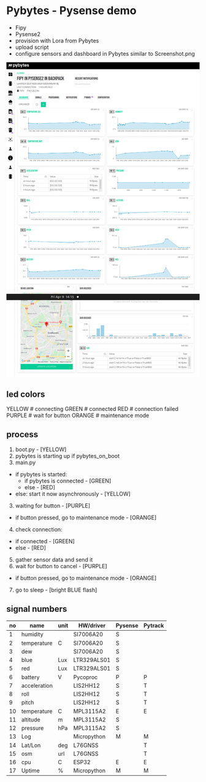 # Pybytes - Pysense demo
- Fipy
- Pysense2
- provision with Lora from Pybytes
- upload script
- configure sensors and dashboard in Pybytes similar to Screenshot.png

![Pybytes dashboard](Screenshot.png)

## led colors
YELLOW # connecting
GREEN  # connected
RED    # connection failed
PURPLE # wait for button
ORANGE # maintenance mode

## process
1. boot.py                                    - [YELLOW]
2. pybytes is starting up if pybytes_on_boot
3. main.py
  - if pybytes is started:
    - if pybytes is connected                 - [GREEN]
    - else                                    - [RED]
  - else: start it now asynchronously         - [YELLOW]
3. waiting for button                         - [PURPLE]
  - if button pressed, go to maintenance mode - [ORANGE]
4. check connection:
  - if connected                              - [GREEN]
  - else                                      - [RED]
5. gather sensor data and send it
6. wait for button to cancel                  - [PURPLE]
- if button pressed, go to maintenance mode - [ORANGE]
7. go to sleep                                - [bright BLUE flash]

## signal numbers
|no |name         |unit |HW/driver   |Pysense |Pytrack|
----|-------------|-----|------------|--------|-------|
| 1 |humidity     |     |SI7006A20   |S       |       |
| 2 |temperature  |C    |SI7006A20   |S       |       |
| 3 |dew          |     |SI7006A20   |S       |       |
| 4 |blue         |Lux  |LTR329ALS01 |S       |       |
| 5 |red          |Lux  |LTR329ALS01 |S       |       |
| 6 |battery      |V    |Pycoproc    |P       |P      |
| 7 |acceleration |     |LIS2HH12    |S       |T      |
| 8 |roll         |     |LIS2HH12    |S       |T      |
| 9 |pitch        |     |LIS2HH12    |S       |T      |
|10 |temperature  |C    |MPL3115A2   |E       |E      |
|11 |altitude     |m    |MPL3115A2   |S       |       |
|12 |pressure     |hPa  |MPL3115A2   |S       |       |
|13 |Log          |     |Micropython |M       |M      |
|14 |Lat/Lon      |deg  |L76GNSS     |        |T      |
|15 |osm          |url  |L76GNSS     |        |T      |
|16 |cpu          |C    |ESP32       |E       |E      |
|17 |Uptime       |%    |Micropython |M       |M      |
